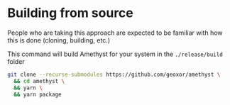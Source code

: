 # Building from source
People who are taking this approach are expected to be familiar with how this is done (cloning, building, etc.)

This command will build Amethyst for your system in the `./release/build` folder

```sh
git clone --recurse-submodules https://github.com/geoxor/amethyst \
  && cd amethyst \
  && yarn \
  && yarn package
```